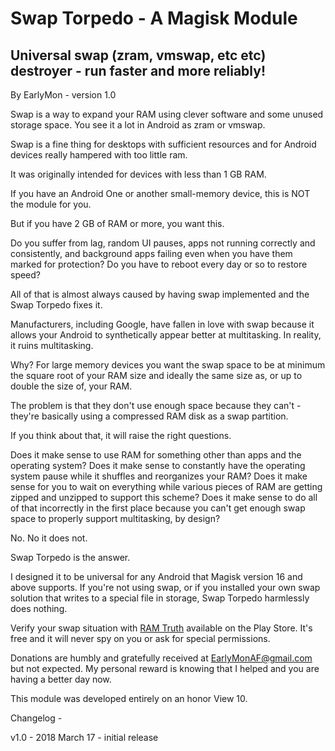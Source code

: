 # Swap Torpedo - A Magisk Module

## Universal swap (zram, vmswap, etc etc) destroyer - run faster and more reliably!

By EarlyMon - version 1.0

Swap is a way to expand your RAM using clever software and some unused storage space. You see it a lot in Android as zram or vmswap.

Swap is a fine thing for desktops with sufficient resources and for Android devices really hampered with too little ram.

It was originally intended for devices with less than 1 GB RAM. 

If you have an Android One or another small-memory device, this is NOT the module for you. 

But if you have 2 GB of RAM or more, you want this. 

Do you suffer from lag, random UI pauses, apps not running correctly and consistently, and background apps failing even when you have them marked for protection? Do you have to reboot every day or so to restore speed? 

All of that is 
almost always caused by having swap implemented and the Swap Torpedo fixes it. 

Manufacturers, including Google, have fallen in love with swap because it allows your Android to synthetically appear better at multitasking. In reality, it ruins multitasking. 

Why? For large memory devices you want the swap space to be at minimum the square root of your RAM size and ideally the same size as, or up to double the size of, your RAM. 

The problem is that they don't use enough space because they can't - they're basically using a compressed RAM disk as a swap partition. 

If you think about that, it will raise the right questions. 

Does it make sense to use RAM for something other than apps and the operating system? Does it make sense to constantly have the operating system pause while it shuffles and reorganizes your RAM? Does it make sense for you to wait on everything while various pieces of RAM are getting zipped and unzipped to support this scheme? Does it make sense to do all of that incorrectly in the first place because you can't get enough swap space to properly support multitasking, by design? 

No. No it does not. 

Swap Torpedo is the answer. 

I designed it to be universal for any Android that Magisk version 16 and above supports. If you're not using swap, or if you installed your own swap solution that writes to a special file in storage, Swap Torpedo harmlessly does nothing. 

Verify your swap situation with [RAM Truth](https://play.google.com/store/apps/details?id=sa.ramtruth) available on the Play Store. It's free and it will never spy on you or ask for special permissions.

Donations are humbly and gratefully received at EarlyMonAF@gmail.com but not expected. My personal reward is knowing that I helped and you are having a better day now. 

This module was developed entirely on an honor View 10. 


Changelog - 

v1.0 - 2018 March 17 -  initial release 
